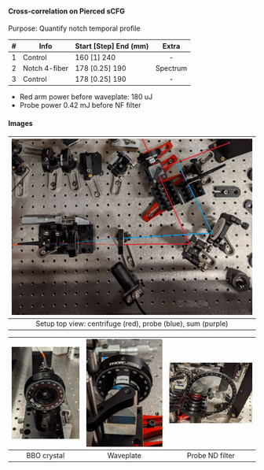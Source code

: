 #### Cross-correlation on Pierced sCFG
Purpose: Quantify notch temporal profile

|#|Info|Start [Step] End (mm)|Extra
|:---:|---|---|:---:
|1|Control|160 [1] 240|-
|2|Notch 4-fiber|178 [0.25] 190|Spectrum
|3|Control|178 [0.25] 190|-

* Red arm power before waveplate: 180 uJ
* Probe power 0.42 mJ before NF filter

#### Images
|![](images/setup.jpg)
|:---:
|Setup top view: centrifuge (red), probe (blue), sum (purple)

|![](images/bbo.jpg)|![](images/waveplate.jpg)|![](images/nd-filter.jpg)
|:---:|:---:|:---:
|BBO crystal|Waveplate|Probe ND filter
